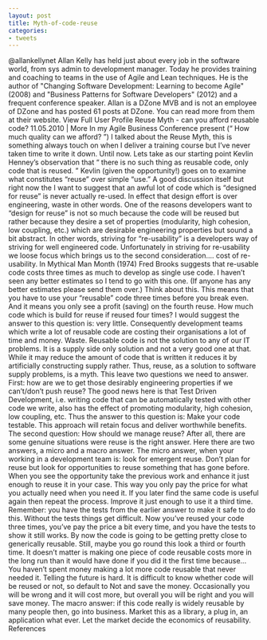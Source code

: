 ```yaml
---
layout: post
title: Myth-of-code-reuse
categories:
- tweets
---
```

@allankellynet
Allan Kelly has held just about every job in the software world, from sys admin to development manager.  Today he provides training and coaching to teams in the use of Agile and Lean techniques.  He is the author of "Changing Software Development: Learning to become Agile" (2008) and "Business Patterns for Software Developers" (2012) and a frequent conference speaker. Allan is a DZone MVB and is not an employee of DZone and has posted 61 posts at DZone. You can read more from them at their website. View Full User Profile
Reuse Myth - can you afford reusable code?
11.05.2010
| More
In my Agile Business Conference present (“ How much quality can we afford? ”) I talked about the Reuse Myth, this is something always touch on when I deliver a training course but I’ve never taken time to write it down.  Until now.
Lets take as our starting point Kevlin Henney’s observation that “ there is no such thing as reusable code, only code that is reused. ”   Kevlin (given the opportunity!) goes on to examine what constitutes  “reuse” over simple “use.”  A good discussion itself but right now the I  want to suggest that an awful lot of code which is “designed for reuse”  is never actually re-used.
In effect that design effort is over  engineering, waste in other words.  One of the reasons developers want  to “design for reuse” is not so much because the code will be reused but  rather because they desire a set of properties (modularity, high  cohesion, low coupling, etc.) which are desirable engineering properties  but sound a bit abstract.
In other words, striving for  “re-usability” is a developers way of striving for well engineered code.   Unfortunately in striving for re-usability we loose focus which brings  us to the second consideration.... cost of re-usability.
In Mythical Man Month (1974) Fred Brooks suggests that re-usable code costs three times as  much to develop as single use code.  I haven’t seen any better estimates  so I tend to go with this one.  (If anyone has any better estimates  please send them over.)
Think about this.  This means that you  have to use your “reusable” code three times before you break even.  And  it means you only see a profit (saving) on the fourth reuse.
How much code which is build for reuse if reused four times?
I would suggest the answer to this question is: very little.
Consequently  development teams which write a lot of reusable code are costing their  organisations a lot of time and money.  Waste.
Reusable code is  not the solution to any of our IT problems.  It is a supply side only  solution and not a very good one at that.  While it may reduce the  amount of code that is written it reduces it by artificially  constructing supply rather.
Thus, reuse, as a solution to software supply problems, is a myth.
This leave two questions we need to answer.
First: how are we to get those desirably engineering properties if we can’t/don’t push reuse?
The  good news here is that Test Driven Development, i.e. writing code that  can be automatically tested with other code we write, also has the  effect of promoting modularity, high cohesion, low coupling, etc.  Thus  the answer to this question is: Make your code testable.
This approach will retain focus and deliver worthwhile benefits.
The second question: How should we manage reuse? After all, there are some genuine situations were reuse is the right answer.
Here there are two answers, a micro and a macro answer.
The micro answer, when your working in a development team is: look for emergent reuse.
Don’t  plan for reuse but look for opportunities to reuse something that has  gone before.  When you see the opportunity take the previous work and  enhance it just enough to reuse it in your case.  This way you only pay  the price for what you actually need when you need it.
If you later find the same code is useful again then repeat the process.  Improve it just enough to use it a third time.
Remember: you have the tests from the earlier answer to make it safe to do this.  Without the tests things get difficult.
Now  you’ve reused your code three times, you’ve pay the price a bit every  time, and you have the tests to show it still works.  By now the code is  going to be getting pretty close to generically reusable.
Still,  maybe you go round this look a third or fourth time.  It doesn’t matter  is making one piece of code reusable costs more in the long run than it  would have done if you did it the first time because... You haven’t  spent money making a lot more code reusable that never needed it.
Telling  the future is hard.  It is difficult to know whether code will be  reused or not, so default to Not and save the money.  Occasionally you  will be wrong and it will cost more, but overall you will be right and  you will save money.
The macro answer: if this code really is  widely reusable by many people then, go into business.  Market this as a  library, a plug in, an application what ever.  Let the market decide  the economics of reusability.
References
